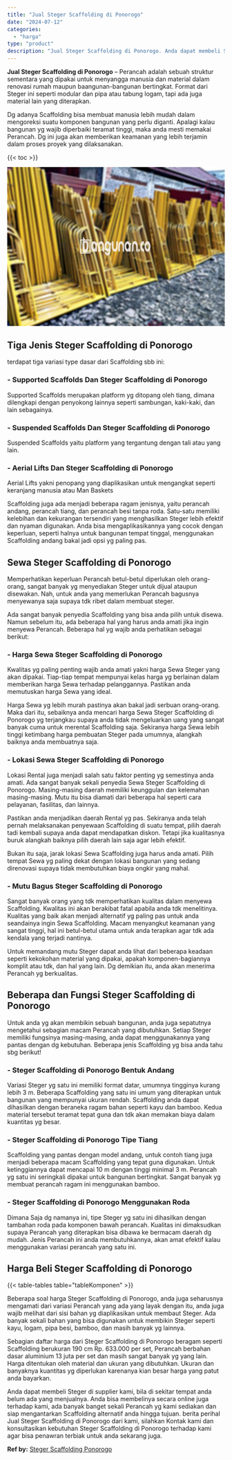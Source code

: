 ```yaml
---
title: "Jual Steger Scaffolding di Ponorogo"
date: "2024-07-12"
categories: 
  - "harga"
type: "product"
description: "Jual Steger Scaffolding di Ponorogo. Anda dapat membeli Steger di supplier kami, bila di sekitar tempat anda belum ada yang menjualnya. Anda bisa membelinya..."
---
```


**Jual Steger Scaffolding di Ponorogo** – Perancah adalah sebuah struktur sementara yang dipakai untuk menyangga manusia dan material dalam renovasi rumah maupun baangunan-bangunan bertingkat. Format dari Steger ini seperti modular dan pipa atau tabung logam, tapi ada juga material lain yang diterapkan.

Dg adanya Scaffolding bisa membuat manusia lebih mudah dalam mengoreksi suatu komponen bangunan yang perlu diganti. Apalagi kalau bangunan yg wajib diperbaiki teramat tinggi, maka anda mesti memakai Perancah. Dg ini juga akan memberikan keamanan yang lebih terjamin dalam proses proyek yang dilaksanakan.

{{< toc >}}

![Jual Steger Scaffolding di Ponorogo](/images/sewa-scaffolding-steger-26.png)

## Tiga Jenis Steger Scaffolding di Ponorogo

terdapat tiga variasi type dasar dari Scaffolding sbb ini:

### \- Supported Scaffolds Dan Steger Scaffolding di Ponorogo

Supported Scaffolds merupakan platform yg ditopang oleh tiang, dimana dilengkapi dengan penyokong lainnya seperti sambungan, kaki-kaki, dan lain sebagainya.

### \- Suspended Scaffolds Dan Steger Scaffolding di Ponorogo

Suspended Scaffolds yaitu platform yang tergantung dengan tali atau yang lain.

### \- Aerial Lifts Dan Steger Scaffolding di Ponorogo

Aerial Lifts yakni penopang yang diaplikasikan untuk mengangkat seperti keranjang manusia atau Man Baskets

Scaffolding juga ada menjadi beberapa ragam jenisnya, yaitu perancah andang, perancah tiang, dan perancah besi tanpa roda. Satu-satu memiliki kelebihan dan kekurangan tersendiri yang menghasilkan Steger lebih efektif dan nyaman digunakan. Anda bisa mengaplikasikannya yang cocok dengan keperluan, seperti halnya untuk bangunan tempat tinggal, menggunakan Scaffolding andang bakal jadi opsi yg paling pas.

## Sewa Steger Scaffolding di Ponorogo

Memperhatikan keperluan Perancah betul-betul diperlukan oleh orang-orang, sangat banyak yg menyediakan Steger untuk dijual ataupun disewakan. Nah, untuk anda yang memerlukan Perancah bagusnya menyewanya saja supaya tdk ribet dalam membuat steger.

Ada sangat banyak penyedia Scaffolding yang bisa anda pilih untuk disewa. Namun sebelum itu, ada beberapa hal yang harus anda amati jika ingin menyewa Perancah. Beberapa hal yg wajib anda perhatikan sebagai berikut:

### \- Harga Sewa Steger Scaffolding di Ponorogo

Kwalitas yg paling penting wajib anda amati yakni harga Sewa Steger yang akan dipakai. Tiap-tiap tempat mempunyai kelas harga yg berlainan dalam memberikan harga Sewa terhadap pelanggannya. Pastikan anda memutuskan harga Sewa yang ideal.

Harga Sewa yg lebih murah pastinya akan bakal jadi serbuan orang-orang. Maka dari itu, sebaiknya anda mencari harga Sewa Steger Scaffolding di Ponorogo yg terjangkau supaya anda tidak mengeluarkan uang yang sangat banyak cuma untuk merental Scaffolding saja. Sekiranya harga Sewa lebih tinggi ketimbang harga pembuatan Steger pada umumnya, alangkah baiknya anda membuatnya saja.

### \- Lokasi Sewa Steger Scaffolding di Ponorogo

Lokasi Rental juga menjadi salah satu faktor penting yg semestinya anda amati. Ada sangat banyak sekali penyedia Sewa Steger Scaffolding di Ponorogo. Masing-masing daerah memiliki keunggulan dan kelemahan masing-masing. Mutu itu bisa diamati dari beberapa hal seperti cara pelayanan, fasilitas, dan lainnya.

Pastikan anda menjadikan daerah Rental yg pas. Sekiranya anda telah pernah melaksanakan penyewaan Scaffolding di suatu tempat, pilih daerah tadi kembali supaya anda dapat mendapatkan diskon. Tetapi jika kualitasnya buruk alangkah baiknya pilih daerah lain saja agar lebih efektif.

Bukan itu saja, jarak lokasi Sewa Scaffolding juga harus anda amati. Pilih tempat Sewa yg paling dekat dengan lokasi bangunan yang sedang direnovasi supaya tidak membutuhkan biaya ongkir yang mahal.

### \- Mutu Bagus Steger Scaffolding di Ponorogo

Sangat banyak orang yang tdk memperhatikan kualitas dalam menyewa Scaffolding. Kwalitas ini akan berakibat fatal apabila anda tdk menelitinya. Kualitas yang baik akan menjadi alternatif yg paling pas untuk anda seandainya ingin Sewa Scaffolding. Macam menyangkut keamanan yang sangat tinggi, hal ini betul-betul utama untuk anda terapkan agar tdk ada kendala yang terjadi nantinya.

Untuk memandang mutu Steger dapat anda lihat dari beberapa keadaan seperti kekokohan material yang dipakai, apakah komponen-bagiannya komplit atau tdk, dan hal yang lain. Dg demikian itu, anda akan menerima Perancah yg berkualitas.

## Beberapa dan Fungsi Steger Scaffolding di Ponorogo

Untuk anda yg akan membikin sebuah bangunan, anda juga sepatutnya mengetahui sebagian macam Perancah yang dibutuhkan. Setiap Steger memiliki fungsinya masing-masing, anda dapat menggunakannya yang pantas dengan dg kebutuhan. Beberapa jenis Scaffolding yg bisa anda tahu sbg berikut!

### \- Steger Scaffolding di Ponorogo Bentuk Andang

Variasi Steger yg satu ini memiliki format datar, umumnya tingginya kurang lebih 3 m. Beberapa Scaffolding yang satu ini umum yang diterapkan untuk bangunan yang mempunyai ukuran rendah. Scaffolding anda dapat dihasilkan dengan beraneka ragam bahan seperti kayu dan bamboo. Kedua material tersebut teramat tepat guna dan tdk akan memakan biaya dalam kuantitas yg besar.

### \- Steger Scaffolding di Ponorogo Tipe Tiang

Scaffolding yang pantas dengan model andang, untuk contoh tiang juga menjadi beberapa macam Scaffolding yang tepat guna digunakan. Untuk ketinggiannya dapat mencapai 10 m dengan tinggi minimal 3 m. Perancah yg satu ini seringkali dipakai untuk bangunan bertingkat. Sangat banyak yg membuat perancah ragam ini menggunakan bamboo.

### \- Steger Scaffolding di Ponorogo Menggunakan Roda

Dimana Saja dg namanya ini, tipe Steger yg satu ini dihasilkan dengan tambahan roda pada komponen bawah perancah. Kualitas ini dimaksudkan supaya Perancah yang diterapkan bisa dibawa ke bermacam daerah dg mudah. Jenis Perancah ini anda membutuhkannya, akan amat efektif kalau menggunakan variasi perancah yang satu ini.

## Harga Beli Steger Scaffolding di Ponorogo

{{< table-tables table="tableKomponen" >}}

Beberapa soal harga Steger Scaffolding di Ponorogo, anda juga seharusnya mengamati dari variasi Perancah yang ada yang layak dengan itu, anda juga wajib melihat dari sisi bahan yg diaplikasikan untuk membaut Steger. Ada banyak sekali bahan yang bisa digunakan untuk membikin Steger seperti kayu, logam, pipa besi, bamboo, dan masih banyak yg lainnya.

Sebagian daftar harga dari Steger Scaffolding di Ponorogo beragam seperti Scaffolding berukuran 190 cm Rp. 633.000 per set, Perancah berbahan dasar aluminium 13 juta per set dan masih sangat banyak yg yang lain. Harga ditentukan oleh material dan ukuran yang dibutuhkan. Ukuran dan banyaknya kuantitas yg diperlukan karenanya kian besar harga yang patut anda bayarkan.

Anda dapat membeli Steger di supplier kami, bila di sekitar tempat anda belum ada yang menjualnya. Anda bisa membelinya secara online juga terhadap kami, ada banyak banget sekali Perancah yg kami sediakan dan siap mengantarkan Scaffolding alternatif anda hingga tujuan. berita perihal Jual Steger Scaffolding di Ponorogo dari kami, silahkan Kontak kami dan konsultasikan kebutuhan Steger Scaffolding di Ponorogo terhadap kami agar bisa penawran terbiak untuk anda sekarang juga.

**Ref by:** [Steger Scaffolding Ponorogo](https://id.wikipedia.org/wiki/Steger)
